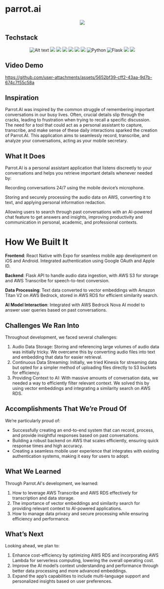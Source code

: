 # parrot.ai
<div align="center">
<img src=https://github.com/user-attachments/assets/f97774ea-5c09-47b2-9e0b-8178b3812f6b>

</div>

## Techstack
<div align="center">
  <img alt="Alt text" src="https://img.shields.io/badge/AWS-%23FF9900.svg?style=for-the-badge&logo=amazon-aws&logoColor=white"/>
  <img src=https://img.shields.io/badge/Amazon%20S3-FF9900?style=for-the-badge&logo=amazons3&logoColor=white>
  <img src=https://img.shields.io/badge/Tailwind%20CSS-06B6D4.svg?style=for-the-badge&logo=Tailwind-CSS&logoColor=white>
  <img src=https://img.shields.io/badge/postgres-%23316192.svg?style=for-the-badge&logo=postgresql&logoColor=white>
  <img src=https://img.shields.io/badge/Node.js-5FA04E.svg?style=for-the-badge&logo=nodedotjs&logoColor=white>
  <img src=https://img.shields.io/badge/expo-1C1E24?style=for-the-badge&logo=expo&logoColor=#D04A37>
  <img src=https://img.shields.io/badge/react_native-%2320232a.svg?style=for-the-badge&logo=react&logoColor=%2361DAFB>
  <img src="https://img.shields.io/badge/Python-3776AB.svg?style=for-the-badge&logo=Python&logoColor=white" alt="Python">
  <img src="https://img.shields.io/badge/Flask-000000.svg?style=for-the-badge&logo=Flask&logoColor=white" alt="Flask">
  <img src=https://img.shields.io/badge/gunicorn-%298729.svg?style=for-the-badge&logo=gunicorn&logoColor=white>
  <img src="https://img.shields.io/badge/typescript-%23007ACC.svg?style=for-the-badge&logo=typescript&logoColor=white">
</div>

## Video Demo
https://github.com/user-attachments/assets/5652bf39-cff2-43aa-9d7b-674c7f55c58a

## Inspiration
Parrot.AI was inspired by the common struggle of remembering important conversations in our busy lives. Often, crucial details slip through the cracks, leading to frustration when trying to recall a specific discussion. The need for a tool that could act as a personal assistant to capture, transcribe, and make sense of these daily interactions sparked the creation of Parrot.AI. This application aims to seamlessly record, transcribe, and analyze your conversations, acting as your mobile secretary.

## What It Does
Parrot.AI is a personal assistant application that listens discreetly to your conversations and helps you retrieve important details whenever needed by:

Recording conversations 24/7 using the mobile device’s microphone.

Storing and securely processing the audio data on AWS, converting it to text, and applying personal information redaction.

Allowing users to search through past conversations with an AI-powered chat feature to get answers and insights, improving productivity and communication in personal, academic, and professional contexts.

# How We Built It

**Frontend**: React Native with Expo for seamless mobile app development on iOS and Android. Integrated authentication using Google OAuth and Apple ID.

**Backend**: Flask API to handle audio data ingestion, with AWS S3 for storage and AWS Transcribe for speech-to-text conversion.

**Data Processing**: Text data converted to vector embeddings with Amazon Titan V2 on AWS Bedrock, stored in AWS RDS for efficient similarity search.

**AI Model Interaction**: Integrated with AWS Bedrock Nova AI model to answer user queries based on past conversations.

## Challenges We Ran Into
Throughout development, we faced several challenges:

1. Audio Data Storage: Storing and referencing large volumes of audio data was initially tricky. We overcame this by converting audio files into text and embedding that data for easier retrieval.
2. Continuous Data Streaming: Initially, we tried Kinesis for streaming data but opted for a simpler method of uploading files directly to S3 buckets for efficiency.
3. Providing Context to AI: With massive amounts of conversation data, we needed a way to efficiently filter relevant context. We solved this by using vector embeddings and integrating a similarity search on AWS RDS.

## Accomplishments That We’re Proud Of
We’re particularly proud of:

- Successfully creating an end-to-end system that can record, process, and provide insightful responses based on past conversations.
- Building a robust backend on AWS that scales efficiently, ensuring quick response times and high accuracy.
- Creating a seamless mobile user experience that integrates with existing authentication systems, making it easy for users to adopt.

## What We Learned
Through Parrot.AI's development, we learned:
1. How to leverage AWS Transcribe and AWS RDS effectively for transcription and data storage.
2. The importance of vector embeddings and similarity search for providing relevant context to AI-powered applications.
3. How to manage data privacy and secure processing while ensuring efficiency and performance.

## What’s Next
Looking ahead, we plan to:
1. Enhance cost-efficiency by optimizing AWS RDS and incorporating AWS Lambda for serverless computing, lowering the overall operating cost.
2. Improve the AI model’s context understanding and performance through better data processing and more advanced embeddings.
3. Expand the app’s capabilities to include multi-language support and personalized insights based on user preferences.
